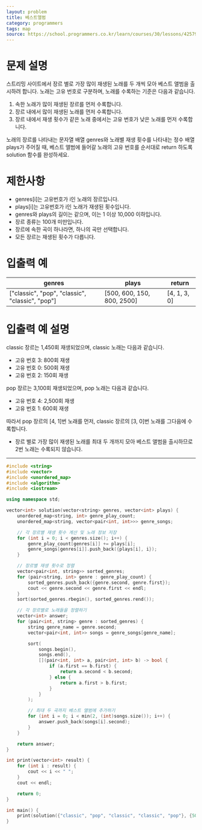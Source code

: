 ```yaml
---
layout: problem
title: 베스트앨범
category: programmers
tags: map
source: https://school.programmers.co.kr/learn/courses/30/lessons/42579
---
```


# 문제 설명

스트리밍 사이트에서 장르 별로 가장 많이 재생된 노래를 두 개씩 모아 베스트 앨범을 출시하려 합니다. 노래는 고유 번호로 구분하며, 노래를 수록하는 기준은 다음과 같습니다.

1. 속한 노래가 많이 재생된 장르를 먼저 수록합니다.
2. 장르 내에서 많이 재생된 노래를 먼저 수록합니다.
3. 장르 내에서 재생 횟수가 같은 노래 중에서는 고유 번호가 낮은 노래를 먼저 수록합니다.

노래의 장르를 나타내는 문자열 배열 genres와 노래별 재생 횟수를 나타내는 정수 배열 plays가 주어질 때, 베스트 앨범에 들어갈 노래의 고유 번호를 순서대로 return 하도록 solution 함수를 완성하세요.

# 제한사항

- genres[i]는 고유번호가 i인 노래의 장르입니다.
- plays[i]는 고유번호가 i인 노래가 재생된 횟수입니다.
- genres와 plays의 길이는 같으며, 이는 1 이상 10,000 이하입니다.
- 장르 종류는 100개 미만입니다.
- 장르에 속한 곡이 하나라면, 하나의 곡만 선택합니다.
- 모든 장르는 재생된 횟수가 다릅니다.

# 입출력 예

| genres | plays | return |
| --- | --- | --- |
| ["classic", "pop", "classic", "classic", "pop"] | [500, 600, 150, 800, 2500] | [4, 1, 3, 0] |

# 입출력 예 설명

classic 장르는 1,450회 재생되었으며, classic 노래는 다음과 같습니다.

- 고유 번호 3: 800회 재생
- 고유 번호 0: 500회 재생
- 고유 번호 2: 150회 재생

pop 장르는 3,100회 재생되었으며, pop 노래는 다음과 같습니다.

- 고유 번호 4: 2,500회 재생
- 고유 번호 1: 600회 재생

따라서 pop 장르의 [4, 1]번 노래를 먼저, classic 장르의 [3, 0]번 노래를 그다음에 수록합니다.

- 장르 별로 가장 많이 재생된 노래를 최대 두 개까지 모아 베스트 앨범을 출시하므로 2번 노래는 수록되지 않습니다.

---

```cpp
#include <string>
#include <vector>
#include <unordered_map>
#include <algorithm>
#include <iostream>

using namespace std;

vector<int> solution(vector<string> genres, vector<int> plays) {
    unordered_map<string, int> genre_play_count;
    unordered_map<string, vector<pair<int, int>>> genre_songs;

    // 각 장르별 재생 횟수 계산 및 노래 정보 저장
    for (int i = 0; i < genres.size(); i++) {
        genre_play_count[genres[i]] += plays[i];
        genre_songs[genres[i]].push_back({plays[i], i});
    }

    // 장르별 재생 횟수로 정렬
    vector<pair<int, string>> sorted_genres;
    for (pair<string, int> genre : genre_play_count) {
        sorted_genres.push_back({genre.second, genre.first});
        cout << genre.second << genre.first << endl;
    }
    sort(sorted_genres.rbegin(), sorted_genres.rend());

    // 각 장르별로 노래들을 정렬하기
    vector<int> answer;
    for (pair<int, string> genre : sorted_genres) {
        string genre_name = genre.second;
        vector<pair<int, int>> songs = genre_songs[genre_name];

        sort(
            songs.begin(),
            songs.end(),
            [](pair<int, int> a, pair<int, int> b) -> bool {
                if (a.first == b.first) {
                    return a.second < b.second;
                } else {
                    return a.first > b.first;
                }
            }
        );

        // 최대 두 곡까지 베스트 앨범에 추가하기
        for (int i = 0; i < min(2, (int)songs.size()); i++) {
            answer.push_back(songs[i].second);
        }
    }

    return answer;
}

int print(vector<int> result) {
    for (int i : result) {
        cout << i << " ";
    }
    cout << endl;

    return 0;
}

int main() {
    print(solution({"classic", "pop", "classic", "classic", "pop"}, {500, 600, 150, 800, 2500}));
}
```
